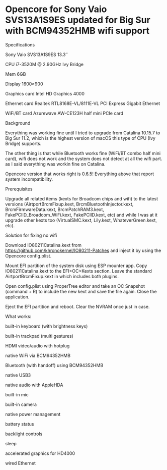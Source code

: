# Opencore for Sony Vaio SVS13A1S9ES updated for Big Sur with BCM94352HMB wifi support


Specifications

Sony Vaio SVS13A1S9ES 13.3″

CPU i7-3520M @ 2.90GHz Ivy Bridge

Mem 6GB

Display 1600×900

Graphics card Intel HD Graphics 4000

Ethernet card Realtek RTL8168E-VL/8111E-VL PCI Express Gigabit Ethernet

WiFi/BT card Azurewave AW-CE123H half mini PCIe card


Background

Everything was working fine until I tried to upgrade from Catalina 10.15.7 to Big Sur 11.2, which is the highest version of macOS this type of CPU (Ivy Bridge) supports.


The other thing is that while Bluetooth works fine (WiFi/BT combo half mini card), wifi does not work and the system does not detect at all the wifi part. as I said everything was workin fine on Catalina.


Opencore version that works right is 0.6.5! Everything above that report system incompatibility.

Prerequisites

Upgrade all related items (kexts for Broadcom chips and wifi) to the latest versions (AirtportBrcmFixup.kext, BrcmBluetoothInjector.kext, BrcmFirmwareData.kext, BrcmPatchRAM3.kext, FakePCIID_Broadcom_WiFi.kext, FakePCIID.kext, etc) and while I was at it upgrade other kexts too (VirtualSMC.kext, Lily.kext, WhateverGreen.kext, etc). 


Solution for fixing no wifi

Download IO80211Catalina.kext from https://github.com/khronokernel/IO80211-Patches and inject it by using the Opencore config.plist.

Mount EFI partition of the system disk using ESP mounter app. Copy IO80211Catalina.kext to the EFI>OC>Kexts section. Leave the standard AirtportBrcmFixup.kext in which includes both plugins.

Open config.plist using ProperTree editor and take an OC Snapshot (command + R) to include the new kext and save the file again. Close the application.

Eject the EFI partition and reboot. Clear the NVRAM once just in case.

What works:

built-in keyboard (with brightness keys)

built-in trackpad (multi gestures)

HDMI video/audio with hotplug

native WiFi via BCM94352HMB

Bluetooth (with handoff) using BCM94352HMB

native USB3

native audio with AppleHDA

built-in mic

built-in camera

native power management

battery status

backlight controls

sleep

accelerated graphics for HD4000

wired Ethernet


